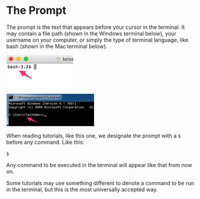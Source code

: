 # The Prompt

The prompt is the text that appears before your cursor in the terminal.  It may contain a file path (shown in the Windows terminal below), your username on your computer, or simply the type of terminal language, like bash (shown in the Mac terminal below).

![Mac Terminal Prompt](./images/terminal-prompt.png)

![Windows Prompt](./images/cmd-prompt.png)

When reading tutorials, like this one, we designate the prompt with a `$` before any command.  Like this:

```
$
```

Any command to be executed in the terminal will appear like that from now on.

Some tutorials may use something different to denote a command to be run in the terminal, but this is the most universally accepted way.
